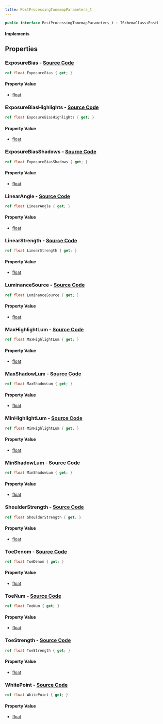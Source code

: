```yaml
---
title: PostProcessingTonemapParameters_t
---
```


```csharp
public interface PostProcessingTonemapParameters_t : ISchemaClass<PostProcessingTonemapParameters_t>, ISchemaField, ISchemaClass, INativeHandle
```

#### Implements

## Properties

### **ExposureBias** - [Source Code](https://github.com/swiftly-solution/swiftlys2/blob/main/managed/src/SwiftlyS2.Generated/Schemas/Interfaces/PostProcessingTonemapParameters_t.cs#L16)

```csharp
ref float ExposureBias { get; }
```

#### Property Value

- [float](https://learn.microsoft.com/dotnet/api/system.single)

### **ExposureBiasHighlights** - [Source Code](https://github.com/swiftly-solution/swiftlys2/blob/main/managed/src/SwiftlyS2.Generated/Schemas/Interfaces/PostProcessingTonemapParameters_t.cs#L36)

```csharp
ref float ExposureBiasHighlights { get; }
```

#### Property Value

- [float](https://learn.microsoft.com/dotnet/api/system.single)

### **ExposureBiasShadows** - [Source Code](https://github.com/swiftly-solution/swiftlys2/blob/main/managed/src/SwiftlyS2.Generated/Schemas/Interfaces/PostProcessingTonemapParameters_t.cs#L34)

```csharp
ref float ExposureBiasShadows { get; }
```

#### Property Value

- [float](https://learn.microsoft.com/dotnet/api/system.single)

### **LinearAngle** - [Source Code](https://github.com/swiftly-solution/swiftlys2/blob/main/managed/src/SwiftlyS2.Generated/Schemas/Interfaces/PostProcessingTonemapParameters_t.cs#L22)

```csharp
ref float LinearAngle { get; }
```

#### Property Value

- [float](https://learn.microsoft.com/dotnet/api/system.single)

### **LinearStrength** - [Source Code](https://github.com/swiftly-solution/swiftlys2/blob/main/managed/src/SwiftlyS2.Generated/Schemas/Interfaces/PostProcessingTonemapParameters_t.cs#L20)

```csharp
ref float LinearStrength { get; }
```

#### Property Value

- [float](https://learn.microsoft.com/dotnet/api/system.single)

### **LuminanceSource** - [Source Code](https://github.com/swiftly-solution/swiftlys2/blob/main/managed/src/SwiftlyS2.Generated/Schemas/Interfaces/PostProcessingTonemapParameters_t.cs#L32)

```csharp
ref float LuminanceSource { get; }
```

#### Property Value

- [float](https://learn.microsoft.com/dotnet/api/system.single)

### **MaxHighlightLum** - [Source Code](https://github.com/swiftly-solution/swiftlys2/blob/main/managed/src/SwiftlyS2.Generated/Schemas/Interfaces/PostProcessingTonemapParameters_t.cs#L44)

```csharp
ref float MaxHighlightLum { get; }
```

#### Property Value

- [float](https://learn.microsoft.com/dotnet/api/system.single)

### **MaxShadowLum** - [Source Code](https://github.com/swiftly-solution/swiftlys2/blob/main/managed/src/SwiftlyS2.Generated/Schemas/Interfaces/PostProcessingTonemapParameters_t.cs#L40)

```csharp
ref float MaxShadowLum { get; }
```

#### Property Value

- [float](https://learn.microsoft.com/dotnet/api/system.single)

### **MinHighlightLum** - [Source Code](https://github.com/swiftly-solution/swiftlys2/blob/main/managed/src/SwiftlyS2.Generated/Schemas/Interfaces/PostProcessingTonemapParameters_t.cs#L42)

```csharp
ref float MinHighlightLum { get; }
```

#### Property Value

- [float](https://learn.microsoft.com/dotnet/api/system.single)

### **MinShadowLum** - [Source Code](https://github.com/swiftly-solution/swiftlys2/blob/main/managed/src/SwiftlyS2.Generated/Schemas/Interfaces/PostProcessingTonemapParameters_t.cs#L38)

```csharp
ref float MinShadowLum { get; }
```

#### Property Value

- [float](https://learn.microsoft.com/dotnet/api/system.single)

### **ShoulderStrength** - [Source Code](https://github.com/swiftly-solution/swiftlys2/blob/main/managed/src/SwiftlyS2.Generated/Schemas/Interfaces/PostProcessingTonemapParameters_t.cs#L18)

```csharp
ref float ShoulderStrength { get; }
```

#### Property Value

- [float](https://learn.microsoft.com/dotnet/api/system.single)

### **ToeDenom** - [Source Code](https://github.com/swiftly-solution/swiftlys2/blob/main/managed/src/SwiftlyS2.Generated/Schemas/Interfaces/PostProcessingTonemapParameters_t.cs#L28)

```csharp
ref float ToeDenom { get; }
```

#### Property Value

- [float](https://learn.microsoft.com/dotnet/api/system.single)

### **ToeNum** - [Source Code](https://github.com/swiftly-solution/swiftlys2/blob/main/managed/src/SwiftlyS2.Generated/Schemas/Interfaces/PostProcessingTonemapParameters_t.cs#L26)

```csharp
ref float ToeNum { get; }
```

#### Property Value

- [float](https://learn.microsoft.com/dotnet/api/system.single)

### **ToeStrength** - [Source Code](https://github.com/swiftly-solution/swiftlys2/blob/main/managed/src/SwiftlyS2.Generated/Schemas/Interfaces/PostProcessingTonemapParameters_t.cs#L24)

```csharp
ref float ToeStrength { get; }
```

#### Property Value

- [float](https://learn.microsoft.com/dotnet/api/system.single)

### **WhitePoint** - [Source Code](https://github.com/swiftly-solution/swiftlys2/blob/main/managed/src/SwiftlyS2.Generated/Schemas/Interfaces/PostProcessingTonemapParameters_t.cs#L30)

```csharp
ref float WhitePoint { get; }
```

#### Property Value

- [float](https://learn.microsoft.com/dotnet/api/system.single)

